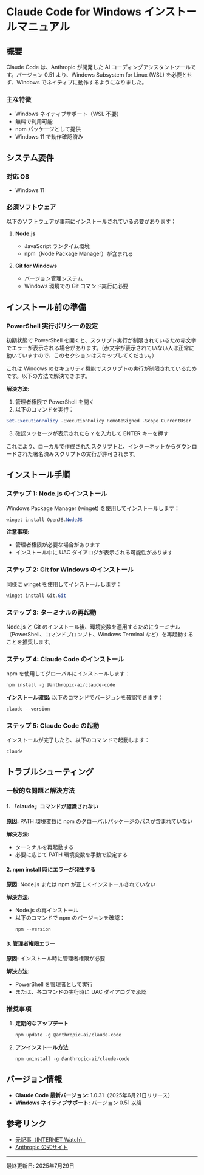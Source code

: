 # Claude Code for Windows インストールマニュアル

## 概要

Claude Code は、Anthropic が開発した AI コーディングアシスタントツールです。バージョン 0.51 より、Windows Subsystem for Linux (WSL) を必要とせず、Windows でネイティブに動作するようになりました。

### 主な特徴
- Windows ネイティブサポート（WSL 不要）
- 無料で利用可能
- npm パッケージとして提供
- Windows 11 で動作確認済み

## システム要件

### 対応 OS
- Windows 11

### 必須ソフトウェア
以下のソフトウェアが事前にインストールされている必要があります：

1. **Node.js**
   - JavaScript ランタイム環境
   - npm（Node Package Manager）が含まれる

2. **Git for Windows**
   - バージョン管理システム
   - Windows 環境での Git コマンド実行に必要

## インストール前の準備

### PowerShell 実行ポリシーの設定

初期状態で PowerShell を開くと、スクリプト実行が制限されているため赤文字でエラーが表示される場合があります。（赤文字が表示されていない人は正常に動いていますので、このセクションはスキップしてください。）

これは Windows のセキュリティ機能でスクリプトの実行が制限されているためです。以下の方法で解決できます。

**解決方法:**

1. 管理者権限で PowerShell を開く
2. 以下のコマンドを実行：

```powershell
Set-ExecutionPolicy -ExecutionPolicy RemoteSigned -Scope CurrentUser
```

3. 確認メッセージが表示されたら `Y` を入力して ENTER キーを押す

これにより、ローカルで作成されたスクリプトと、インターネットからダウンロードされた署名済みスクリプトの実行が許可されます。

## インストール手順

### ステップ 1: Node.js のインストール

Windows Package Manager (winget) を使用してインストールします：

```powershell
winget install OpenJS.NodeJS
```

**注意事項:**
- 管理者権限が必要な場合があります
- インストール中に UAC ダイアログが表示される可能性があります

### ステップ 2: Git for Windows のインストール

同様に winget を使用してインストールします：

```powershell
winget install Git.Git
```

### ステップ 3: ターミナルの再起動

Node.js と Git のインストール後、環境変数を適用するためにターミナル（PowerShell、コマンドプロンプト、Windows Terminal など）を再起動することを推奨します。

### ステップ 4: Claude Code のインストール

npm を使用してグローバルにインストールします：

```powershell
npm install -g @anthropic-ai/claude-code
```

**インストール確認:**
以下のコマンドでバージョンを確認できます：

```powershell
claude --version
```

### ステップ 5: Claude Code の起動

インストールが完了したら、以下のコマンドで起動します：

```powershell
claude
```

## トラブルシューティング

### 一般的な問題と解決方法

#### 1. 「claude」コマンドが認識されない
**原因:** PATH 環境変数に npm のグローバルパッケージのパスが含まれていない

**解決方法:**
- ターミナルを再起動する
- 必要に応じて PATH 環境変数を手動で設定する

#### 2. npm install 時にエラーが発生する
**原因:** Node.js または npm が正しくインストールされていない

**解決方法:**
- Node.js の再インストール
- 以下のコマンドで npm のバージョンを確認：
  ```powershell
  npm --version
  ```

#### 3. 管理者権限エラー
**原因:** インストール時に管理者権限が必要

**解決方法:**
- PowerShell を管理者として実行
- または、各コマンドの実行時に UAC ダイアログで承認

### 推奨事項

1. **定期的なアップデート**
   ```powershell
   npm update -g @anthropic-ai/claude-code
   ```

2. **アンインストール方法**
   ```powershell
   npm uninstall -g @anthropic-ai/claude-code
   ```

## バージョン情報

- **Claude Code 最新バージョン:** 1.0.31（2025年6月21日リリース）
- **Windows ネイティブサポート:** バージョン 0.51 以降

## 参考リンク

- [元記事（INTERNET Watch）](https://forest.watch.impress.co.jp/docs/news/2030822.html)
- [Anthropic 公式サイト](https://www.anthropic.com/)

---

最終更新日: 2025年7月29日